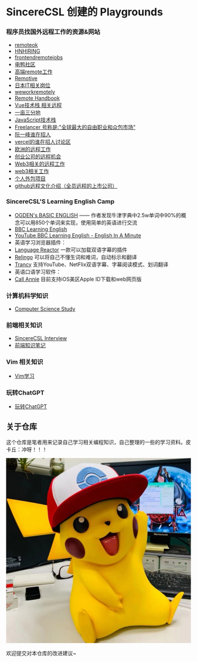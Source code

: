 # SincereCSL 创建的 Playgrounds

### 程序员找国外远程工作的资源&网站

-  [remoteok](https://remoteok.com)
-  [HNHIRING](https://hnhiring.com)
-  [frontendremotejobs](https://frontendremotejobs.com)
-  [电鸭社区](https://eleduck.com)
-  [高端remote工作](https://www.toptal.com)
-  [Remotive](https://remotive.com)
-  [日本IT相关岗位](https://japan-dev.com)
-  [weworkremotely](https://weworkremotely.com)
-  [Remote Handbook](https://remotecom.notion.site/a3439c6ccaac4d5f8c7515c357345c11?v=8bb7f9be662f45da87ef4ab14a42be37)
-  [Vue技术栈 相关远程](https://vuejobs.com)
-  [一亩三分地](https://www.1point3acres.com)
-  [JavaScript技术栈](https://javascriptjob.xyz)
-  [Freelancer 号称是:"全球最大的自由职业和众包市场"](https://www.freelancer.cn/job)
-  [阮一峰谁在招人](https://github.com/ruanyf/weekly/issues/3529)
-  [vercel的谁在招人讨论区](https://github.com/vercel/next.js/discussions/45533)
-  [欧洲的远程工作](https://justjoin.it)
-  [创业公司的远程机会](https://wellfound.com/jobs)
-  [Web3相关的远程工作](https://abetterweb3.notion.site)
-  [web3相关工作](https://cryptocurrencyjobs.co)
-  [个人外包项目](https://www.upwork.com)
-  [github远程文化介绍（全员远程的上市公司）](https://about.gitlab.com/company/all-remote/)

### SincereCSL'S Learning English Camp

- [OGDEN's BASIC ENGLISH](http://ogden.basic-english.org) —— 作者发现牛津字典中2.5w单词中90%的概念可以用850个单词来实现，使用简单的英语进行交流
- [BBC Learning English](https://www.bbc.co.uk/learningenglish/english/course/eiam/)
- [YouTube BBC Learning English - English In A Minute](https://youtu.be/4Wt7sRxqwyA)
- 英语学习浏览器插件：
- [Language Reactor](https://chrome.google.com/webstore/detail/language-reactor/hoombieeljmmljlkjmnheibnpciblicm) 一款可以加载双语字幕的插件
- [Relingo](https://cn.relingo.net/zh/index) 可以将自己不懂生词和难词，自动标示和翻译
- [Trancy](https://www.trancy.org/zh-cn) 支持YouTube、NetFlix双语字幕、字幕阅读模式、划词翻译
- 英语口语学习软件：
- [Call Annie](https://callannie.ai) 目前支持iOS美区Apple ID下载和web网页版

### 计算机科学知识

- [Computer Science Study](Computer-Science/README.md)

### 前端相关知识

- [SincereCSL Interview](Front-End-Note/Interview.md)
- [前端知识笔记](Front-End-Note/README.md)


### Vim 相关知识

- [Vim学习](Vim/Vim.md)

### 玩转ChatGPT

- [玩转ChatGPT](ChatGPT/ChatGPT.md)

## 关于仓库

这个仓库是笔者用来记录自己学习相关编程知识，自己整理的一些的学习资料。皮卡丘：冲呀！！！

![](Front-End-Note/images/Pikachu.jpg)

欢迎提交对本仓库的改进建议~



